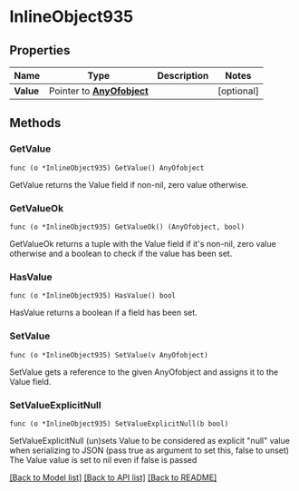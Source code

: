 # InlineObject935

## Properties

Name | Type | Description | Notes
------------ | ------------- | ------------- | -------------
**Value** | Pointer to [**AnyOfobject**](anyOf&lt;object&gt;.md) |  | [optional] 

## Methods

### GetValue

`func (o *InlineObject935) GetValue() AnyOfobject`

GetValue returns the Value field if non-nil, zero value otherwise.

### GetValueOk

`func (o *InlineObject935) GetValueOk() (AnyOfobject, bool)`

GetValueOk returns a tuple with the Value field if it's non-nil, zero value otherwise
and a boolean to check if the value has been set.

### HasValue

`func (o *InlineObject935) HasValue() bool`

HasValue returns a boolean if a field has been set.

### SetValue

`func (o *InlineObject935) SetValue(v AnyOfobject)`

SetValue gets a reference to the given AnyOfobject and assigns it to the Value field.

### SetValueExplicitNull

`func (o *InlineObject935) SetValueExplicitNull(b bool)`

SetValueExplicitNull (un)sets Value to be considered as explicit "null" value
when serializing to JSON (pass true as argument to set this, false to unset)
The Value value is set to nil even if false is passed

[[Back to Model list]](../README.md#documentation-for-models) [[Back to API list]](../README.md#documentation-for-api-endpoints) [[Back to README]](../README.md)


